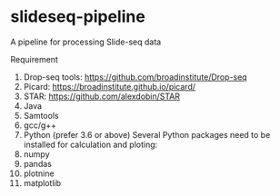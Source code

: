 # slideseq-pipeline
A pipeline for processing Slide-seq data

Requirement
1) Drop-seq tools: https://github.com/broadinstitute/Drop-seq
2) Picard: https://broadinstitute.github.io/picard/
3) STAR: https://github.com/alexdobin/STAR
4) Java
5) Samtools
6) gcc/g++
7) Python (prefer 3.6 or above)
Several Python packages need to be installed for calculation and ploting:
1) numpy
2) pandas
3) plotnine
4) matplotlib
    
